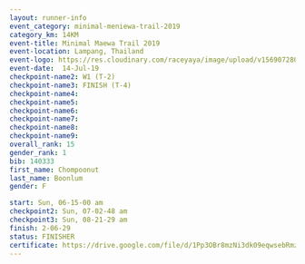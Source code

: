 ```yaml
---
layout: runner-info 
event_category: minimal-meniewa-trail-2019 
category_km: 14KM 
event-title: Minimal Maewa Trail 2019 
event-location: Lampang, Thailand 
event-logo: https://res.cloudinary.com/raceyaya/image/upload/v1569072805/logo/minimal-trail_ktnvsp.jpg 
event-date:  14-Jul-19 
checkpoint-name2: W1 (T-2) 
checkpoint-name3: FINISH (T-4) 
checkpoint-name4: 
checkpoint-name5: 
checkpoint-name6: 
checkpoint-name7: 
checkpoint-name8: 
checkpoint-name9: 
overall_rank: 15
gender_rank: 1
bib: 140333
first_name: Chompoonut
last_name: Boonlum
gender: F

start: Sun, 06-15-00 am
checkpoint2: Sun, 07-02-48 am
checkpoint3: Sun, 08-21-29 am
finish: 2-06-29
status: FINISHER
certificate: https://drive.google.com/file/d/1Pp3OBr8mzNi3dk09eqwsebRmz1pXB9wd/view?usp=sharing
---
```

